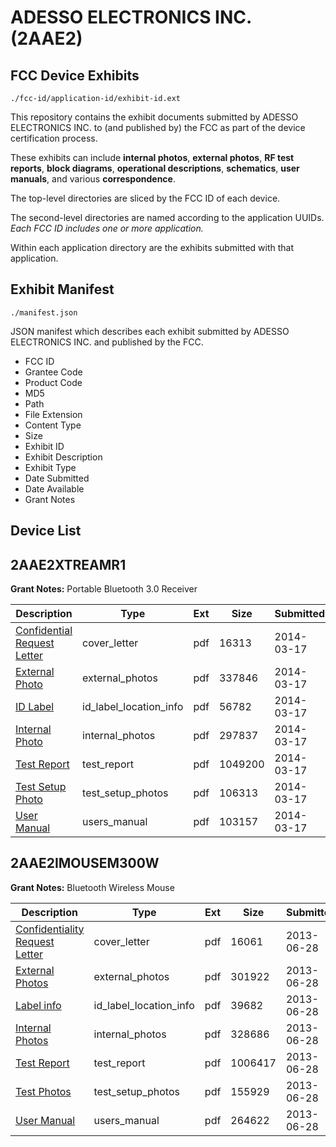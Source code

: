 # ADESSO ELECTRONICS INC. (2AAE2)
## FCC Device Exhibits

```
./fcc-id/application-id/exhibit-id.ext
```

This repository contains the exhibit documents submitted by ADESSO ELECTRONICS INC. to (and published by) the FCC as part of the device certification process.

These exhibits can include **internal photos**, **external photos**, **RF test reports**, **block diagrams**, **operational descriptions**, **schematics**, **user manuals**, and various **correspondence**.

The top-level directories are sliced by the FCC ID of each device.

The second-level directories are named according to the application UUIDs. *Each FCC ID includes one or more application.*

Within each application directory are the exhibits submitted with that application. 

## Exhibit Manifest

```
./manifest.json
```

JSON manifest which describes each exhibit submitted by ADESSO ELECTRONICS INC. and published by the FCC.

- FCC ID
- Grantee Code
- Product Code
- MD5
- Path
- File Extension
- Content Type
- Size
- Exhibit ID
- Exhibit Description
- Exhibit Type
- Date Submitted
- Date Available
- Grant Notes

## Device List
## 2AAE2XTREAMR1
**Grant Notes:** Portable Bluetooth 3.0 Receiver

| Description | Type | Ext | Size | Submitted | Available |
| ----------- | ---- | --- | ---- | --------- | --------- |
| [Confidential Request Letter](2AAE2XTREAMR1/25c9b69045b10c6f139baf88cdb9677f/2217703.pdf) | cover_letter | pdf | 16313 | 2014-03-17 | 2014-03-17 |
| [External Photo](2AAE2XTREAMR1/25c9b69045b10c6f139baf88cdb9677f/2217701.pdf) | external_photos | pdf | 337846 | 2014-03-17 | 2014-03-17 |
| [ID Label](2AAE2XTREAMR1/25c9b69045b10c6f139baf88cdb9677f/2217705.pdf) | id_label_location_info | pdf | 56782 | 2014-03-17 | 2014-03-17 |
| [Internal Photo](2AAE2XTREAMR1/25c9b69045b10c6f139baf88cdb9677f/2217704.pdf) | internal_photos | pdf | 297837 | 2014-03-17 | 2014-03-17 |
| [Test Report](2AAE2XTREAMR1/25c9b69045b10c6f139baf88cdb9677f/2217702.pdf) | test_report | pdf | 1049200 | 2014-03-17 | 2014-03-17 |
| [Test Setup Photo](2AAE2XTREAMR1/25c9b69045b10c6f139baf88cdb9677f/2217706.pdf) | test_setup_photos | pdf | 106313 | 2014-03-17 | 2014-03-17 |
| [User Manual](2AAE2XTREAMR1/25c9b69045b10c6f139baf88cdb9677f/2217707.pdf) | users_manual | pdf | 103157 | 2014-03-17 | 2014-03-17 |
## 2AAE2IMOUSEM300W
**Grant Notes:** Bluetooth Wireless Mouse

| Description | Type | Ext | Size | Submitted | Available |
| ----------- | ---- | --- | ---- | --------- | --------- |
| [Confidentiality Request Letter](2AAE2IMOUSEM300W/0b7de9fa91a06ba08ddf67c81ac3c698/2002967.pdf) | cover_letter | pdf | 16061 | 2013-06-28 | 2013-06-28 |
| [External Photos](2AAE2IMOUSEM300W/0b7de9fa91a06ba08ddf67c81ac3c698/2002965.pdf) | external_photos | pdf | 301922 | 2013-06-28 | 2013-06-28 |
| [Label info](2AAE2IMOUSEM300W/0b7de9fa91a06ba08ddf67c81ac3c698/2002969.pdf) | id_label_location_info | pdf | 39682 | 2013-06-28 | 2013-06-28 |
| [Internal Photos](2AAE2IMOUSEM300W/0b7de9fa91a06ba08ddf67c81ac3c698/2002968.pdf) | internal_photos | pdf | 328686 | 2013-06-28 | 2013-06-28 |
| [Test Report](2AAE2IMOUSEM300W/0b7de9fa91a06ba08ddf67c81ac3c698/2002966.pdf) | test_report | pdf | 1006417 | 2013-06-28 | 2013-06-28 |
| [Test Photos](2AAE2IMOUSEM300W/0b7de9fa91a06ba08ddf67c81ac3c698/2002970.pdf) | test_setup_photos | pdf | 155929 | 2013-06-28 | 2013-06-28 |
| [User Manual](2AAE2IMOUSEM300W/0b7de9fa91a06ba08ddf67c81ac3c698/2002971.pdf) | users_manual | pdf | 264622 | 2013-06-28 | 2013-06-28 |
